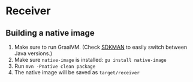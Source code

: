 # Receiver

## Building a native image
1. Make sure to run GraalVM. (Check [SDKMAN](https://sdkman.io/) to easily switch between Java versions.)
1. Make sure `native-image` is installed: `gu install native-image`
1. Run `mvn -Pnative clean package`
1. The native image will be saved as `target/receiver`
